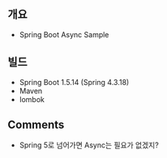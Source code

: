 ## 개요
* Spring Boot Async Sample

## 빌드
* Spring Boot 1.5.14 (Spring 4.3.18)
* Maven
* lombok

## Comments
* Spring 5로 넘어가면 Async는 필요가 없겠지?
